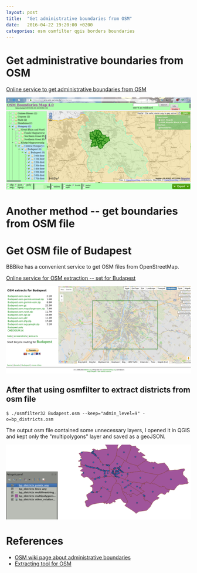 ```yaml
---
layout: post
title:  "Get administrative boundaries from OSM"
date:   2016-04-22 19:20:00 +0200
categories: osm osmfilter qgis borders boundaries
---
```


# Get administrative boundaries from OSM

[Online service to get administrative boundaries from OSM][osm-boundaries-servise]

![Screenshot](/assets/osm_boundaries_map.png)

# Another method -- get boundaries from OSM file

# Get OSM file of Budapest

BBBike has a convenient service to get OSM files from OpenStreetMap.

[Online service for OSM extraction -- set for Budapest][bbbike]

![Screenshot](/assets/bbbike_bp.jpg)

## After that using osmfilter to extract districts from osm file

```
$ ./osmfilter32 Budapest.osm --keep="admin_level=9" -o=bp_districts.osm
```

The output osm file contained some unnecessary layers, I opened it in QGIS and kept only the "multipolygons" layer and saved as a geoJSON.

![Screenshot](/assets/qgis_layers.png)

# References

* [OSM wiki page about administrative boundaries][osm-admin-boundaries-summary]
* [Extracting tool for OSM][osmfilter]

[osmfilter]: http://wiki.openstreetmap.org/wiki/Osmfilter
[osm-admin-boundaries-summary]: http://wiki.openstreetmap.org/wiki/Tag:boundary%3Dadministrative
[osm-boundaries-servise]: https://osm.wno-edv-service.de/boundaries/
[bbbike]: http://download.bbbike.org/osm/bbbike/Budapest/
